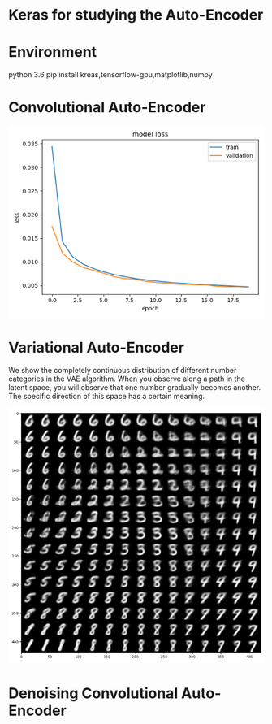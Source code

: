 # Keras for studying the Auto-Encoder
# Environment
python 3.6
pip install kreas,tensorflow-gpu,matplotlib,numpy

# Convolutional Auto-Encoder
![model training loss](https://github.com/520zyzy/Auto-Encoder/blob/master/%E8%87%AA%E7%BC%96%E7%A0%81%E5%99%A8/CNN%20Atuo-Encoder%20Training%20loss.png)



# Variational Auto-Encoder

We show the completely continuous distribution of different number categories in the VAE algorithm. When you observe along a path in the latent space, you will observe that one number gradually becomes another. The specific direction of this space has a certain meaning.

![Result of VAE based the mnist ](https://github.com/520zyzy/Auto-Encoder/blob/master/VAE%20(Variational%20Auto-Encoder)/myplot.png)




# Denoising Convolutional Auto-Encoder
